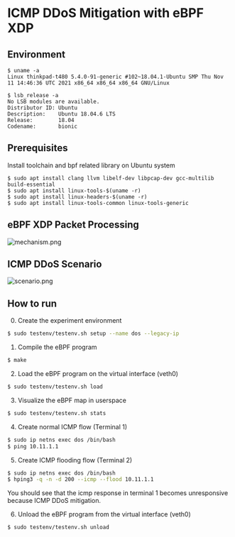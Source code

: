 # ICMP DDoS Mitigation with eBPF XDP

## Environment
```
$ uname -a
Linux thinkpad-t480 5.4.0-91-generic #102~18.04.1-Ubuntu SMP Thu Nov 11 14:46:36 UTC 2021 x86_64 x86_64 x86_64 GNU/Linux
```
```
$ lsb_release -a
No LSB modules are available.
Distributor ID: Ubuntu
Description:    Ubuntu 18.04.6 LTS
Release:        18.04
Codename:       bionic
```

## Prerequisites
Install toolchain and bpf related library on Ubuntu system
```
$ sudo apt install clang llvm libelf-dev libpcap-dev gcc-multilib build-essential
$ sudo apt install linux-tools-$(uname -r)
$ sudo apt install linux-headers-$(uname -r)
$ sudo apt install linux-tools-common linux-tools-generic
```

## eBPF XDP Packet Processing
![mechanism.png](http://i.imgur.com/ELy79Lu.png)

## ICMP DDoS Scenario
![scenario.png](http://i.imgur.com/gMcubNI.png)

## How to run
0. Create the experiment environment
```bash
$ sudo testenv/testenv.sh setup --name dos --legacy-ip
```
1. Compile the eBPF program
```bash
$ make
```
2. Load the eBPF program on the virtual interface (veth0)
```bash
$ sudo testenv/testenv.sh load
```
3. Visualize the eBPF map in userspace
```bash
$ sudo testenv/testenv.sh stats
```
4. Create normal ICMP flow (Terminal 1)
```bash
$ sudo ip netns exec dos /bin/bash
$ ping 10.11.1.1
```
5. Create ICMP flooding flow (Terminal 2)
```bash
$ sudo ip netns exec dos /bin/bash
$ hping3 -q -n -d 200 --icmp --flood 10.11.1.1
```
You should see that the icmp response in terminal 1 becomes unresponsive because ICMP DDoS mitigation.

6. Unload the eBPF program from the virtual interface (veth0)
```bash
$ sudo testenv/testenv.sh unload
```
